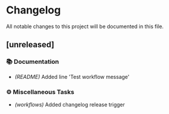 # Changelog

All notable changes to this project will be documented in this file.

## [unreleased]

### 📚 Documentation

- *(README)* Added line 'Test workflow message'

### ⚙️ Miscellaneous Tasks

- *(workflows)* Added changelog release trigger

<!-- generated by git-cliff -->
